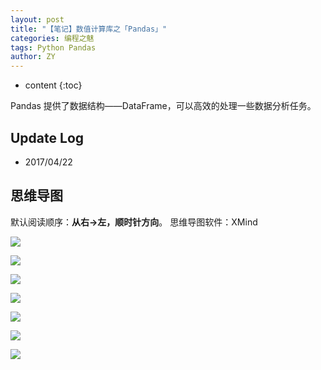 ```yaml
---
layout: post
title: "【笔记】数值计算库之「Pandas」"
categories: 编程之魅
tags: Python Pandas
author: ZY
---
```


* content
{:toc}

Pandas 提供了数据结构——DataFrame，可以高效的处理一些数据分析任务。




## Update Log
- 2017/04/22

## 思维导图
默认阅读顺序：**从右→左，顺时针方向**。
思维导图软件：XMind

![](https://raw.githubusercontent.com/woaielf/woaielf.github.io/master/_posts/Pic/1704/170422-1.png)

![](https://raw.githubusercontent.com/woaielf/woaielf.github.io/master/_posts/Pic/1704/170422-2.png)

![](https://raw.githubusercontent.com/woaielf/woaielf.github.io/master/_posts/Pic/1704/170422-3.png)

![](https://raw.githubusercontent.com/woaielf/woaielf.github.io/master/_posts/Pic/1704/170422-4.png)

![](https://raw.githubusercontent.com/woaielf/woaielf.github.io/master/_posts/Pic/1704/170422-5.png)

![](https://raw.githubusercontent.com/woaielf/woaielf.github.io/master/_posts/Pic/1704/170422-6.png)

![](https://raw.githubusercontent.com/woaielf/woaielf.github.io/master/_posts/Pic/1704/170422-7.png)


